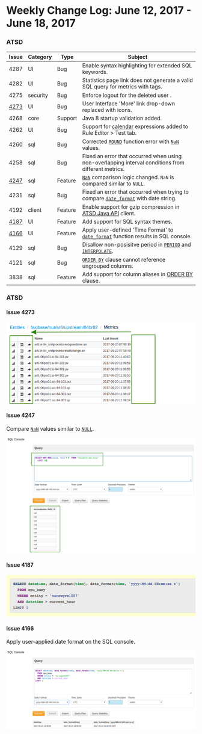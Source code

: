 Weekly Change Log: June 12, 2017 - June 18, 2017
==================================================
### ATSD

| Issue| Category    | Type    | Subject              |
|------|-------------|---------|----------------------|
| 4287 | UI | Bug | Enable syntax highlighting for extended SQL keywords. |
| 4282 | UI | Bug | Statistics page link does not generate a valid SQL query for metrics with tags. |
| 4275 | security | Bug | Enforce logout for the deleted user .|
| [4273](#issue-4273) | UI | Bug | User Interface 'More' link drop-down replaced with icons. |
| 4268 | core | Support | Java 8 startup validation added. |
| 4262 | UI | Bug | Support for [calendar](https://github.com/axibase/atsd/blob/master/shared/calendar.md) expressions added to Rule Editor > Test tab. |
| 4260 | sql | Bug | Corrected [`ROUND`](https://github.com/axibase/atsd/tree/master/api/sql#mathematical-functions) function error with [`NaN`](https://github.com/axibase/atsd/tree/master/api/sql#not-a-number-nan) values.|
| 4258 | sql | Bug | Fixed an error that occurred when using non-overlapping interval conditions from different metrics. |
| [4247](#issue-4247) | sql | Feature | [`NaN`](https://github.com/axibase/atsd/tree/master/api/sql#not-a-number-nan) comparison logic changed. `NaN` is compared similar to `NULL`. |
| 4231 | sql | Bug | Fixed an error that occurred when trying to compare [`date_format`](https://github.com/axibase/atsd/tree/master/api/sql#date-formatting-functions) with date string. |
| 4192 | client | Feature | Enable support for gzip compression in [ATSD Java API](https://github.com/axibase/atsd-api-java) client. |
| [4187](#issue-4187) | UI | Feature | Add support for SQL syntax themes. |
| [4166](#issue-4166) | UI | Feature | Apply user-defined 'Time Format' to [`date_format`](https://github.com/axibase/atsd/tree/master/api/sql#date-formatting-functions) function results in SQL console. |
| 4129 | sql | Bug | Disallow non-posisitve period in [`PERIOD`](https://github.com/axibase/atsd/tree/master/api/sql#period) and [`INTERPOLATE`](https://github.com/axibase/atsd/tree/master/api/sql#interpolation). |
| 4121 | sql | Bug | [`ORDER BY`](https://github.com/axibase/atsd/tree/master/api/sql#ordering) clause cannot reference ungrouped columns. |
| 3838 | sql | Feature | Add support for column aliases in [ORDER BY](https://github.com/axibase/atsd/tree/master/api/sql#ordering) clause. |

### ATSD

#### Issue 4273

![4273](Images/4273.png)

#### Issue 4247

Compare [`NaN`](https://github.com/axibase/atsd/tree/master/api/sql#not-a-number-nan) values similar to [`NULL`](https://github.com/axibase/atsd/tree/master/api/sql#null).

![4247](Images/4247.png)

#### Issue 4187

![4187](Images/4187.png)

#### Issue 4166

Apply user-applied date format on the SQL console.

![4166](Images/4166.png)

